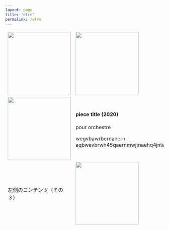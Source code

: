 ```yaml
---
layout: page
title: "etre"
permalink: /etre
---
```




<table style="border:none;">
  <tbody style="border:none;">
    <tr style="border:none;">
      <td style="border:none;"><img src="https://github.com/kbys88/kbys88.github.io/assets/142012962/e4834db3-b2be-4e9c-b1f0-8458be217a95" width="200" height="200"></td>
      <td style="border:none;"><img src="https://github.com/kbys88/kbys88.github.io/assets/142012962/e4834db3-b2be-4e9c-b1f0-8458be217a95" width="200" height="200"></td>
    </tr>
    <tr style="border:none;">
      <td style="border:none;"><img src="https://github.com/kbys88/kbys88.github.io/assets/142012962/e4834db3-b2be-4e9c-b1f0-8458be217a95" width="200" height="200"></td>
      <td style="border:none;">
        <body><h4>piece title (2020)</h4>
          <p>pour orchestre</p>
        <p>wegvbawrbernanern aqbwevbrwh45qaernmwjtnaehq4jntaeqh4jwnteh4</p>
        </body></td>
    </tr>
    <tr style="border:none;">
      <td style="border:none;">左側のコンテンツ（その３）</td>
      <td style="border:none;"><img src="https://github.com/kbys88/kbys88.github.io/assets/142012962/e4834db3-b2be-4e9c-b1f0-8458be217a95" width="200" height="200"></td>
    </tr>
  </tbody>
</table>

